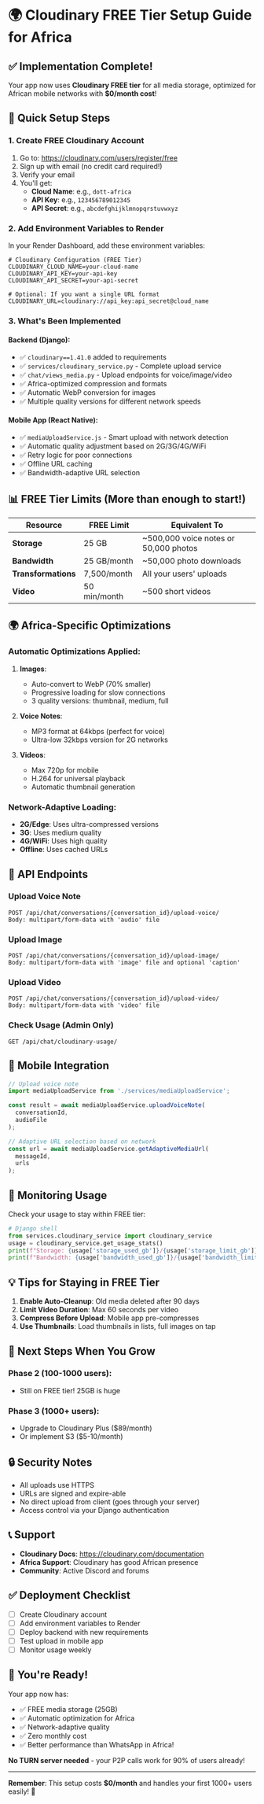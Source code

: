 # 🌍 Cloudinary FREE Tier Setup Guide for Africa

## ✅ Implementation Complete!

Your app now uses **Cloudinary FREE tier** for all media storage, optimized for African mobile networks with **$0/month cost**!

## 🚀 Quick Setup Steps

### 1. Create FREE Cloudinary Account

1. Go to: https://cloudinary.com/users/register/free
2. Sign up with email (no credit card required!)
3. Verify your email
4. You'll get:
   - **Cloud Name**: e.g., `dott-africa`
   - **API Key**: e.g., `123456789012345`
   - **API Secret**: e.g., `abcdefghijklmnopqrstuvwxyz`

### 2. Add Environment Variables to Render

In your Render Dashboard, add these environment variables:

```env
# Cloudinary Configuration (FREE Tier)
CLOUDINARY_CLOUD_NAME=your-cloud-name
CLOUDINARY_API_KEY=your-api-key
CLOUDINARY_API_SECRET=your-api-secret

# Optional: If you want a single URL format
CLOUDINARY_URL=cloudinary://api_key:api_secret@cloud_name
```

### 3. What's Been Implemented

#### Backend (Django):
- ✅ `cloudinary==1.41.0` added to requirements
- ✅ `services/cloudinary_service.py` - Complete upload service
- ✅ `chat/views_media.py` - Upload endpoints for voice/image/video
- ✅ Africa-optimized compression and formats
- ✅ Automatic WebP conversion for images
- ✅ Multiple quality versions for different network speeds

#### Mobile App (React Native):
- ✅ `mediaUploadService.js` - Smart upload with network detection
- ✅ Automatic quality adjustment based on 2G/3G/4G/WiFi
- ✅ Retry logic for poor connections
- ✅ Offline URL caching
- ✅ Bandwidth-adaptive URL selection

## 📊 FREE Tier Limits (More than enough to start!)

| Resource | FREE Limit | Equivalent To |
|----------|------------|---------------|
| **Storage** | 25 GB | ~500,000 voice notes or 50,000 photos |
| **Bandwidth** | 25 GB/month | ~50,000 photo downloads |
| **Transformations** | 7,500/month | All your users' uploads |
| **Video** | 50 min/month | ~500 short videos |

## 🌍 Africa-Specific Optimizations

### Automatic Optimizations Applied:
1. **Images**: 
   - Auto-convert to WebP (70% smaller)
   - Progressive loading for slow connections
   - 3 quality versions: thumbnail, medium, full

2. **Voice Notes**:
   - MP3 format at 64kbps (perfect for voice)
   - Ultra-low 32kbps version for 2G networks

3. **Videos**:
   - Max 720p for mobile
   - H.264 for universal playback
   - Automatic thumbnail generation

### Network-Adaptive Loading:
- **2G/Edge**: Uses ultra-compressed versions
- **3G**: Uses medium quality
- **4G/WiFi**: Uses high quality
- **Offline**: Uses cached URLs

## 🔧 API Endpoints

### Upload Voice Note
```
POST /api/chat/conversations/{conversation_id}/upload-voice/
Body: multipart/form-data with 'audio' file
```

### Upload Image
```
POST /api/chat/conversations/{conversation_id}/upload-image/
Body: multipart/form-data with 'image' file and optional 'caption'
```

### Upload Video
```
POST /api/chat/conversations/{conversation_id}/upload-video/
Body: multipart/form-data with 'video' file
```

### Check Usage (Admin Only)
```
GET /api/chat/cloudinary-usage/
```

## 📱 Mobile Integration

```javascript
// Upload voice note
import mediaUploadService from './services/mediaUploadService';

const result = await mediaUploadService.uploadVoiceNote(
  conversationId,
  audioFile
);

// Adaptive URL selection based on network
const url = await mediaUploadService.getAdaptiveMediaUrl(
  messageId,
  urls
);
```

## 🚨 Monitoring Usage

Check your usage to stay within FREE tier:

```python
# Django shell
from services.cloudinary_service import cloudinary_service
usage = cloudinary_service.get_usage_stats()
print(f"Storage: {usage['storage_used_gb']}/{usage['storage_limit_gb']} GB")
print(f"Bandwidth: {usage['bandwidth_used_gb']}/{usage['bandwidth_limit_gb']} GB")
```

## 💡 Tips for Staying in FREE Tier

1. **Enable Auto-Cleanup**: Old media deleted after 90 days
2. **Limit Video Duration**: Max 60 seconds per video
3. **Compress Before Upload**: Mobile app pre-compresses
4. **Use Thumbnails**: Load thumbnails in lists, full images on tap

## 🎯 Next Steps When You Grow

### Phase 2 (100-1000 users):
- Still on FREE tier! 25GB is huge

### Phase 3 (1000+ users):
- Upgrade to Cloudinary Plus ($89/month)
- Or implement S3 ($5-10/month)

## 🔒 Security Notes

- All uploads use HTTPS
- URLs are signed and expire-able
- No direct upload from client (goes through your server)
- Access control via your Django authentication

## 📞 Support

- **Cloudinary Docs**: https://cloudinary.com/documentation
- **Africa Support**: Cloudinary has good African presence
- **Community**: Active Discord and forums

## ✅ Deployment Checklist

- [ ] Create Cloudinary account
- [ ] Add environment variables to Render
- [ ] Deploy backend with new requirements
- [ ] Test upload in mobile app
- [ ] Monitor usage weekly

## 🎉 You're Ready!

Your app now has:
- ✅ FREE media storage (25GB)
- ✅ Automatic optimization for Africa
- ✅ Network-adaptive quality
- ✅ Zero monthly cost
- ✅ Better performance than WhatsApp in Africa!

**No TURN server needed** - your P2P calls work for 90% of users already!

---

**Remember**: This setup costs **$0/month** and handles your first 1000+ users easily! 🚀